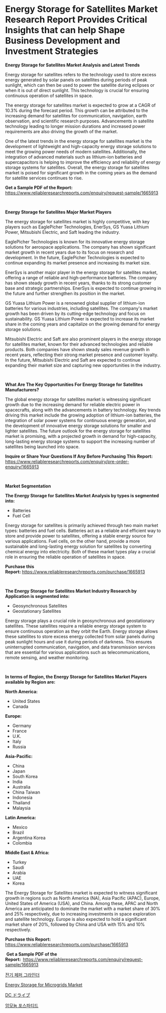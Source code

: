 <p><h1>Energy Storage for Satellites Market Research Report Provides Critical Insights that can help Shape Business Development and Investment Strategies</h1></p><p><strong>Energy Storage for Satellites Market Analysis and Latest Trends</strong></p>
<p><p>Energy storage for satellites refers to the technology used to store excess energy generated by solar panels on satellites during periods of peak sunlight, which can then be used to power the satellite during eclipses or when it is out of direct sunlight. This technology is crucial for ensuring continuous operation of satellites in space.</p><p>The energy storage for satellites market is expected to grow at a CAGR of 10.3% during the forecast period. This growth can be attributed to the increasing demand for satellites for communication, navigation, earth observation, and scientific research purposes. Advancements in satellite technology leading to longer mission durations and increased power requirements are also driving the growth of the market.</p><p>One of the latest trends in the energy storage for satellites market is the development of lightweight and high-capacity energy storage solutions to meet the growing power needs of modern satellites. Additionally, the integration of advanced materials such as lithium-ion batteries and supercapacitors is helping to improve the efficiency and reliability of energy storage systems for satellites. Overall, the energy storage for satellites market is poised for significant growth in the coming years as the demand for satellite services continues to rise.</p></p>
<p><strong>Get a Sample PDF of the Report:&nbsp;</strong> <a href="https://www.reliableresearchreports.com/enquiry/request-sample/1665913">https://www.reliableresearchreports.com/enquiry/request-sample/1665913</a></p>
<p>&nbsp;</p>
<p><strong>Energy Storage for Satellites Major Market Players</strong></p>
<p><p>The energy storage for satellites market is highly competitive, with key players such as EaglePicher Technologies, EnerSys, GS Yuasa Lithium Power, Mitsubishi Electric, and Saft leading the industry. </p><p>EaglePicher Technologies is known for its innovative energy storage solutions for aerospace applications. The company has shown significant market growth in recent years due to its focus on research and development. In the future, EaglePicher Technologies is expected to continue expanding its market presence and increasing its market size.</p><p>EnerSys is another major player in the energy storage for satellites market, offering a range of reliable and high-performance batteries. The company has shown steady growth in recent years, thanks to its strong customer base and strategic partnerships. EnerSys is expected to continue growing in the future and further strengthen its position in the market.</p><p>GS Yuasa Lithium Power is a renowned global supplier of lithium-ion batteries for various industries, including satellites. The company's market growth has been driven by its cutting-edge technology and focus on sustainability. GS Yuasa Lithium Power is expected to increase its market share in the coming years and capitalize on the growing demand for energy storage solutions.</p><p>Mitsubishi Electric and Saft are also prominent players in the energy storage for satellites market, known for their advanced technologies and reliable products. Both companies have shown steady sales revenue growth in recent years, reflecting their strong market presence and customer loyalty. In the future, Mitsubishi Electric and Saft are expected to continue expanding their market size and capturing new opportunities in the industry.</p></p>
<p>&nbsp;</p>
<p><strong>What Are The Key Opportunities For Energy Storage for Satellites Manufacturers?</strong></p>
<p><p>The global energy storage for satellites market is witnessing significant growth due to the increasing demand for reliable electric power in spacecrafts, along with the advancements in battery technology. Key trends driving this market include the growing adoption of lithium-ion batteries, the integration of solar power systems for continuous energy generation, and the development of innovative energy storage solutions for smaller and lighter satellites. The future outlook for the energy storage for satellites market is promising, with a projected growth in demand for high-capacity, long-lasting energy storage systems to support the increasing number of satellites being launched into space.</p></p>
<p><strong>Inquire or Share Your Questions If Any Before Purchasing This Report:</strong> <a href="https://www.reliableresearchreports.com/enquiry/pre-order-enquiry/1665913">https://www.reliableresearchreports.com/enquiry/pre-order-enquiry/1665913</a></p>
<p>&nbsp;</p>
<p><strong>Market Segmentation</strong></p>
<p><strong>The Energy Storage for Satellites Market Analysis by types is segmented into:</strong></p>
<p><ul><li>Batteries</li><li>Fuel Cell</li></ul></p>
<p><p>Energy storage for satellites is primarily achieved through two main market types: batteries and fuel cells. Batteries act as a reliable and efficient way to store and provide power to satellites, offering a stable energy source for various applications. Fuel cells, on the other hand, provide a more sustainable and long-lasting energy solution for satellites by converting chemical energy into electricity. Both of these market types play a crucial role in ensuring the reliable operation of satellites in space.</p></p>
<p><strong>Purchase this Report:&nbsp;</strong><a href="https://www.reliableresearchreports.com/purchase/1665913">https://www.reliableresearchreports.com/purchase/1665913</a></p>
<p>&nbsp;</p>
<p><strong>The Energy Storage for Satellites Market Industry Research by Application is segmented into:</strong></p>
<p><ul><li>Geosynchronous Satellites</li><li>Geostationary Satellites</li></ul></p>
<p><p>Energy storage plays a crucial role in geosynchronous and geostationary satellites. These satellites require a reliable energy storage system to ensure continuous operation as they orbit the Earth. Energy storage allows these satellites to store excess energy collected from solar panels during peak sunlight hours and use it during periods of darkness. This ensures uninterrupted communication, navigation, and data transmission services that are essential for various applications such as telecommunications, remote sensing, and weather monitoring.</p></p>
<p>&nbsp;</p>
<p><strong>In terms of Region, the Energy Storage for Satellites Market Players available by Region are:</strong></p>
<p>
    <p> <strong> North America: </strong>
        <ul>
            <li>United States</li>
            <li>Canada</li>
        </ul>
        </p> 
    <p> <strong> Europe: </strong>
        <ul>
            <li>Germany</li>
            <li>France</li>
            <li>U.K.</li>
            <li>Italy</li>
            <li>Russia</li>
        </ul>
        </p> 
    <p> <strong> Asia-Pacific: </strong>
        <ul>
            <li>China</li>
            <li>Japan</li>
            <li>South Korea</li>
            <li>India</li>
            <li>Australia</li>
            <li>China Taiwan</li>
            <li>Indonesia</li>
            <li>Thailand</li>
            <li>Malaysia</li>
        </ul>
        </p> 
    <p> <strong> Latin America: </strong>
        <ul>
            <li>Mexico</li>
            <li>Brazil</li>
            <li>Argentina Korea</li>
            <li>Colombia</li>
        </ul>
        </p> 
    <p> <strong> Middle East & Africa: </strong>
        <ul>
            <li>Turkey</li>
            <li>Saudi</li>
            <li>Arabia</li>
            <li>UAE</li>
            <li>Korea</li>
        </ul>
    </p>
    </p>
<p><p>The Energy Storage for Satellites market is expected to witness significant growth in regions such as North America (NA), Asia Pacific (APAC), Europe, United States of America (USA), and China. Among these, APAC and North America are anticipated to dominate the market with a market share of 30% and 25% respectively, due to increasing investments in space exploration and satellite technology. Europe is also expected to hold a significant market share of 20%, followed by China and USA with 15% and 10% respectively.</p></p>
<p><strong>Purchase this Report: </strong><a href="https://www.reliableresearchreports.com/purchase/1665913">https://www.reliableresearchreports.com/purchase/1665913</a></p>
<p>&nbsp;<strong>Get a Sample PDF of the Report:&nbsp;&nbsp;</strong><a href="https://www.reliableresearchreports.com/enquiry/request-sample/1665913">https://www.reliableresearchreports.com/enquiry/request-sample/1665913</a></p>
<p><strong></strong></p>
<p><p><a href="https://medium.com/@bettietromp2023/%EC%A0%84%EA%B8%B0-%EC%86%8C%EA%B8%88%EC%B1%84-grinder-%EC%8B%9C%EC%9E%A5-%EB%B3%B4%EA%B3%A0%EC%84%9C%EB%8A%94-%EC%9D%B4-%EC%8B%9C%EC%9E%A5%EC%9D%98-%EC%B5%9C%EC%8B%A0-%ED%8A%B8%EB%A0%8C%EB%93%9C-%EB%B0%8F-%EC%84%B1%EC%9E%A5-%EA%B8%B0%ED%9A%8C%EB%A5%BC-%EB%B3%B4%EC%97%AC%EC%A4%8D%EB%8B%88%EB%8B%A4-3e88dc6153a8">전기 페퍼 그라인더</a></p><p><a href="https://github.com/Chiragrp22/Market-Research-Report-List-4/blob/main/energy-storage-for-microgrids-market.md">Energy Storage for Microgrids Market</a></p><p><a href="https://medium.com/@stevenhuson95/dc%E3%83%89%E3%83%A9%E3%82%A4%E3%83%96%E5%B8%82%E5%A0%B4%E8%AA%BF%E6%9F%BB%E3%83%AC%E3%83%9D%E3%83%BC%E3%83%88-%E3%81%9D%E3%81%AE%E6%AD%B4%E5%8F%B2%E3%81%8A%E3%82%88%E3%81%B32024%E5%B9%B4%E3%81%8B%E3%82%892031%E5%B9%B4%E3%81%BE%E3%81%A7%E3%81%AE%E4%BA%88%E6%B8%AC-e6a170671e11">DC ドライブ</a></p><p><a href="https://medium.com/@abelusikowski95672023/%EC%95%84%EB%AA%AC%EB%8A%84-%EC%9D%B8%EC%82%B0%ED%85%8C%EC%9D%B4%EB%93%9C-%EC%8B%9C%EC%9E%A5-%EC%A0%84%EB%A7%9D-%EC%82%B0%EC%97%85-%EA%B0%9C%EC%9A%94-%EB%B0%8F-%EC%98%88%EC%B8%A1-2024%EB%85%84%EB%B6%80%ED%84%B0-2031%EB%85%84-24440ecf01e4">암모늄 포스파티드</a></p></p>